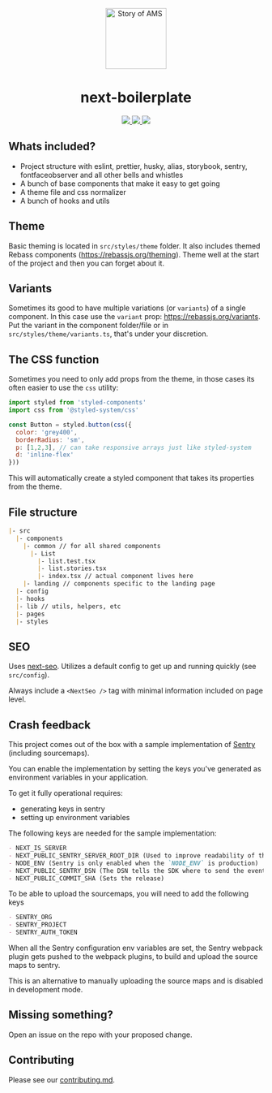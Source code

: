 <p align="center">
  <a aria-label="Story of AMS logo" href="https://storyofams.com/" target="_blank" align="center">
    <img src="https://storyofams.com/blog/story-of-ams-logo-small@3x.png" alt="Story of AMS" width="120">
  </a>
  <h1 align="center">next-boilerplate</h1>
</p>

<p align="center">
  <a aria-label="Releases" href="https://GitHub.com/storyofams/next-boilerplate/releases/">
    <img src="https://img.shields.io/github/release/storyofams/next-boilerplate.svg" />
  </a>
  <a aria-label="Codesandbox" href="https://githubbox.com/storyofams/next-boilerplate">
    <img src="https://img.shields.io/badge/Open%20in-CodeSandbox-blue?style=flat-square&logo=codesandbox" />
  </a>
  <a aria-label="Stars" href="https://github.com/storyofams/next-boilerplate/stargazers/">
    <img src="https://img.shields.io/github/stars/storyofams/next-boilerplate.svg?style=social&label=Star&maxAge=2592000" />
  </a>
</p>

## Whats included?

- Project structure with eslint, prettier, husky, alias, storybook, sentry, fontfaceobserver and all other bells and whistles
- A bunch of base components that make it easy to get going
- A theme file and css normalizer
- A bunch of hooks and utils

## Theme

Basic theming is located in `src/styles/theme` folder. It also includes themed Rebass components (<https://rebassjs.org/theming>). Theme well at the start of the project and then you can forget about it.

## Variants

Sometimes its good to have multiple variations (or `variants`) of a single component. In this case use the `variant` prop: <https://rebassjs.org/variants>. Put the variant in the component folder/file or in `src/styles/theme/variants.ts`, that's under your discretion.

## The CSS function

Sometimes you need to only add props from the theme, in those cases its often easier to use the `css` utility:

```js
import styled from 'styled-components'
import css from '@styled-system/css'

const Button = styled.button(css({
  color: 'grey400',
  borderRadius: 'sm',
  p: [1,2,3], // can take responsive arrays just like styled-system
  d: 'inline-flex'
}))
```

This will automatically create a styled component that takes its properties from the theme.

## File structure

```md
|- src
  |- components
    |- common // for all shared components
      |- List
        |- list.test.tsx
        |- list.stories.tsx
        |- index.tsx // actual component lives here
    |- landing // components specific to the landing page
  |- config
  |- hooks
  |- lib // utils, helpers, etc
  |- pages
  |- styles
```

## SEO

Uses [next-seo](https://github.com/garmeeh/next-seo). Utilizes a default config to get up and running quickly (see `src/config`).

Always include a `<NextSeo />` tag with minimal information included on page level.

## Crash feedback

This project comes out of the box with a sample implementation of [Sentry](https://sentry.io/welcome/) (including sourcemaps).

You can enable the implementation by setting the keys you've generated as environment variables in your application.

To get it fully operational requires:

- generating keys in sentry
- setting up environment variables

The following keys are needed for the sample implementation:

```md
- NEXT_IS_SERVER
- NEXT_PUBLIC_SENTRY_SERVER_ROOT_DIR (Used to improve readability of the framepaths in the sourcemaps)
- NODE_ENV (Sentry is only enabled when the `NODE_ENV` is production)
- NEXT_PUBLIC_SENTRY_DSN (The DSN tells the SDK where to send the events)
- NEXT_PUBLIC_COMMIT_SHA (Sets the release)
```

To be able to upload the sourcemaps, you will need to add the following keys

```md
- SENTRY_ORG
- SENTRY_PROJECT
- SENTRY_AUTH_TOKEN
```

When all the Sentry configuration env variables are set, the Sentry webpack plugin gets pushed to the webpack plugins, to build and upload the source maps to sentry.

This is an alternative to manually uploading the source maps and is disabled in development mode.

## Missing something?

Open an issue on the repo with your proposed change.

## Contributing

Please see our [contributing.md](/contributing.md).
